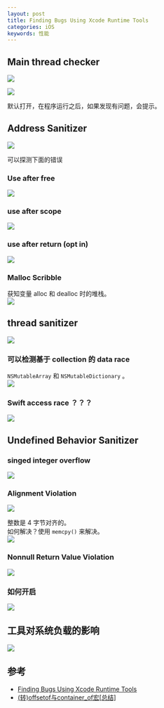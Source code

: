 ```yaml
---
layout: post
title: Finding Bugs Using Xcode Runtime Tools  
categories: iOS
keywords: 性能
---
```


## Main thread checker 
![](http://oda58fqub.bkt.clouddn.com/15071211514455.jpg)    
 
 ![](http://oda58fqub.bkt.clouddn.com/15071212098485.jpg)    
 
 默认打开，在程序运行之后，如果发现有问题，会提示。  
 
## Address Sanitizer  
![](http://oda58fqub.bkt.clouddn.com/15071213208207.jpg)  

可以探测下面的错误  

### Use after free  
![](http://oda58fqub.bkt.clouddn.com/15071213958798.jpg)  

### use after scope  
![](http://oda58fqub.bkt.clouddn.com/15071214738626.jpg)    

### use after return (opt in)    
![](http://oda58fqub.bkt.clouddn.com/15071215119783.jpg)  

### Malloc Scribble  
获知变量 alloc 和 dealloc 时的堆栈。   
![](http://oda58fqub.bkt.clouddn.com/15071220210287.jpg)    

##  thread sanitizer  
![](http://oda58fqub.bkt.clouddn.com/15071223231666.jpg)  

### 可以检测基于 collection 的 data race    
`NSMutableArray` 和 `NSMutableDictionary` 。  
![](http://oda58fqub.bkt.clouddn.com/15071225121419.jpg)     


### Swift access  race ？？？   
![](http://oda58fqub.bkt.clouddn.com/15071230681345.jpg)  

  
## Undefined Behavior Sanitizer     
### singed integer overflow
![](http://oda58fqub.bkt.clouddn.com/15071235217776.jpg)


### Alignment Violation  
![](http://oda58fqub.bkt.clouddn.com/15071239969334.jpg)  

整数是 4 字节对齐的。  
如何解决？使用 `memcpy()` 来解决。  
![](http://oda58fqub.bkt.clouddn.com/15071240358420.jpg)  

###  Nonnull Return Value Violation  
![](http://oda58fqub.bkt.clouddn.com/15071243385685.jpg)

### 如何开启 
![](http://oda58fqub.bkt.clouddn.com/15071243656396.jpg)

## 工具对系统负载的影响  
![](http://oda58fqub.bkt.clouddn.com/15071246587129.jpg)


## 参考  
- [Finding Bugs Using Xcode Runtime Tools](https://developer.apple.com/wwdc17/406)
- [(转)offsetof与container_of宏[总结]](http://www.cnblogs.com/woainilsr/p/3472409.html)

